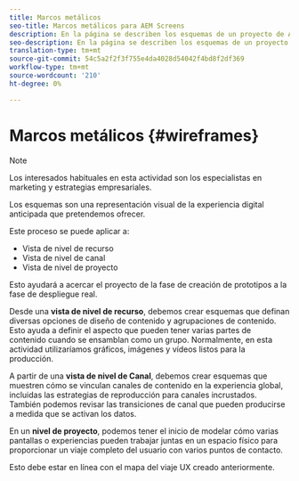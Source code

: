```yaml
---
title: Marcos metálicos
seo-title: Marcos metálicos para AEM Screens
description: En la página se describen los esquemas de un proyecto de AEM Screens
seo-description: En la página se describen los esquemas de un proyecto de AEM Screens
translation-type: tm+mt
source-git-commit: 54c5a2f2f3f755e4da4028d54042f4bd8f2df369
workflow-type: tm+mt
source-wordcount: '210'
ht-degree: 0%

---
```



# Marcos metálicos {#wireframes}

>[!NOTE]
>Los interesados habituales en esta actividad son los especialistas en marketing y estrategias empresariales.

Los esquemas son una representación visual de la experiencia digital anticipada que pretendemos ofrecer.

Este proceso se puede aplicar a:

* Vista de nivel de recurso
* Vista de nivel de canal
* Vista de nivel de proyecto

Esto ayudará a acercar el proyecto de la fase de creación de prototipos a la fase de despliegue real.

Desde una **vista de nivel de recurso**, debemos crear esquemas que definan diversas opciones de diseño de contenido y agrupaciones de contenido. Esto ayuda a definir el aspecto que pueden tener varias partes de contenido cuando se ensamblan como un grupo.
Normalmente, en esta actividad utilizaríamos gráficos, imágenes y vídeos listos para la producción.

A partir de una **vista de nivel de Canal**, debemos crear esquemas que muestren cómo se vinculan canales de contenido en la experiencia global, incluidas las estrategias de reproducción para canales incrustados. También podemos revisar las transiciones de canal que pueden producirse a medida que se activan los datos.

En un **nivel de proyecto**, podemos tener el inicio de modelar cómo varias pantallas o experiencias pueden trabajar juntas en un espacio físico para proporcionar un viaje completo del usuario con varios puntos de contacto.

Esto debe estar en línea con el mapa del viaje UX creado anteriormente.

